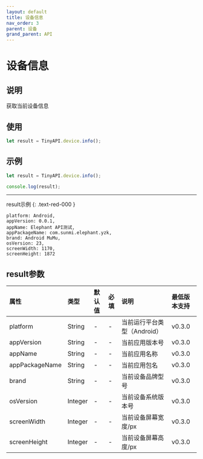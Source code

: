 ```yaml
---
layout: default
title: 设备信息
nav_order: 3
parent: 设备
grand_parent: API
---
```


# 设备信息

## 说明
获取当前设备信息

## 使用
```javascript
let result = TinyAPI.device.info();
```

## 示例
```javascript
let result = TinyAPI.device.info();

console.log(result);
```
---
result示例
{: .text-red-000 }
```text
platform: Android, 
appVersion: 0.0.1, 
appName: Elephant API测试, 
appPackageName: com.sunmi.elephant.yzk, 
brand: Android MuMu, 
osVersion: 23, 
screenWidth: 1170, 
screenHeight: 1872
```

## result参数

| 属性 | 类型      | 默认值 | 必填 | 说明                | 最低版本支持 |
|:----|:--------|:------|:-----|:------------------|:-----------|
| platform | String  | - | - | 当前运行平台类型（Android） | v0.3.0 |
| appVersion | String  | - | - | 当前应用版本号           | v0.3.0 |
| appName | String  | - | - | 当前应用名称            | v0.3.0 |
| appPackageName | String  | - | - | 当前应用包名            | v0.3.0 |
| brand | String  | - | - | 当前设备品牌型号          | v0.3.0 |
| osVersion | Integer | - | - | 当前设备系统版本号         | v0.3.0 |
| screenWidth | Integer | - | - | 当前设备屏幕宽度/px       | v0.3.0 |
| screenHeight | Integer | - | - | 当前设备屏幕高度/px       | v0.3.0 |
